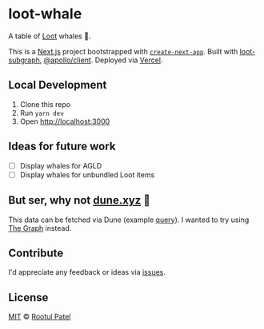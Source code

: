 # loot-whale

A table of [Loot](https://www.lootproject.com/) whales 🐳.

This is a [Next.js](https://nextjs.org/) project bootstrapped with [`create-next-app`](https://github.com/vercel/next.js/tree/canary/packages/create-next-app).
Built with [loot-subgraph](https://github.com/divinerobes/loot-subgraph), [@apollo/client](https://www.apollographql.com/docs/react/).
Deployed via [Vercel](https://vercel.com).

## Local Development

1. Clone this repo
1. Run `yarn dev`
1. Open [http://localhost:3000](http://localhost:3000)

## Ideas for future work

- [ ] Display whales for AGLD
- [ ] Display whales for unbundled Loot items

## But ser, why not [dune.xyz](https://dune.xyz) 🤔

This data can be fetched via Dune (example [query](https://dune.xyz/queries/454920)). I wanted to try using [The Graph](https://thegraph.com/en/) instead.

## Contribute

I'd appreciate any feedback or ideas via [issues](https://github.com/rootulp/loot-leaderboard/issues/new).

## License

[MIT](https://rootulp.mit-license.org/) © [Rootul Patel](https://rootulp.com)
